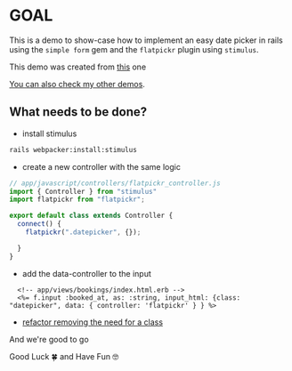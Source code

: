 # GOAL

This is a demo to show-case how to implement an easy date picker in rails using the `simple form` gem and the `flatpickr` plugin using `stimulus`.

This demo was created from [this](https://github.com/andrerferrer/flatpickr-demo#goal) one

[You can also check my other demos](https://github.com/andrerferrer/dedemos/blob/master/README.md#ded%C3%A9mos).

## What needs to be done?

- install stimulus
```sh
rails webpacker:install:stimulus
```

- create a new controller with the same logic
```js
// app/javascript/controllers/flatpickr_controller.js
import { Controller } from "stimulus"
import flatpickr from "flatpickr";

export default class extends Controller {
  connect() {
    flatpickr(".datepicker", {});

  }
}
```

- add the data-controller to the input
```erb
  <!-- app/views/bookings/index.html.erb -->
  <%= f.input :booked_at, as: :string, input_html: {class: "datepicker", data: { controller: 'flatpickr' } } %>
```

- [refactor removing the need for a class](https://github.com/andrerferrer/flatpickr-stimulus-demo/commit/22c68606999e4fb7c564b9b940ecfa21f7f4efd2)

And we're good to go

Good Luck 🍀 and Have Fun 🤓
